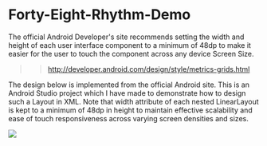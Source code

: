 Forty-Eight-Rhythm-Demo
=======================
The official Android Developer's site recommends setting the width and height of each user interface component to a minimum of 48dp to make it easier for the user to touch the component across any device Screen Size.
>>http://developer.android.com/design/style/metrics-grids.html

The design below is implemented from the official Android site. This is an Android Studio project which I have made to demonstrate how to design such a Layout in XML. Note that width attribute of each nested LinearLayout is kept to a minimum of 48dp in height to maintain effective scalability and ease of touch responsiveness across varying screen densities and sizes.       

![](http://i.imgur.com/D4PdsDZ.png)

